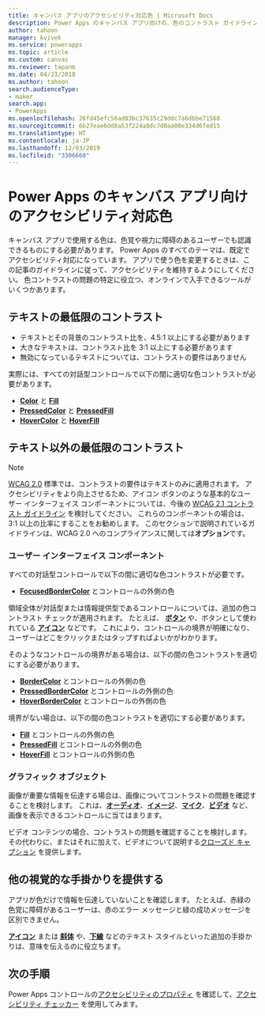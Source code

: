 ```yaml
---
title: キャンバス アプリのアクセシビリティ対応色 | Microsoft Docs
description: Power Apps のキャンバス アプリ向けの、色のコントラスト ガイドライン
author: tahoon
manager: kvivek
ms.service: powerapps
ms.topic: article
ms.custom: canvas
ms.reviewer: tapanm
ms.date: 04/23/2018
ms.author: tahoon
search.audienceType:
- maker
search.app:
- PowerApps
ms.openlocfilehash: 26fd45efc56ad03bc37635c29ddc7a6dbbe71568
ms.sourcegitcommit: 6b27eae6dd8a53f224a8dc7d0aa00e334d6fed15
ms.translationtype: HT
ms.contentlocale: ja-JP
ms.lasthandoff: 12/03/2019
ms.locfileid: "3306660"
---
```

# <a name="accessible-colors-for-canvas-apps-in-power-apps"></a>Power Apps のキャンバス アプリ向けのアクセシビリティ対応色
キャンバス アプリで使用する色は、色覚や視力に障碍のあるユーザーでも認識できるものにする必要があります。 Power Apps のすべてのテーマは、既定でアクセシビリティ対応になっています。 アプリで使う色を変更するときは、この記事のガイドラインに従って、アクセシビリティを維持するようにしてください。 色コントラストの問題の特定に役立つ、オンラインで入手できるツールがいくつかあります。

## <a name="minimum-contrast-for-text"></a>テキストの最低限のコントラスト
* テキストとその背景のコントラスト比を、4.5:1 以上にする必要があります
* 大きなテキストは、コントラスト比を 3:1 以上にする必要があります
* 無効になっているテキストについては、コントラストの要件はありません

実際には、すべての対話型コントロールで以下の間に適切な色コントラストが必要があります。
* **[Color](controls/properties-color-border.md)** と **[Fill](controls/properties-color-border.md)**
* **[PressedColor](controls/properties-color-border.md)** と **[PressedFill](controls/properties-color-border.md)**
* **[HoverColor](controls/properties-color-border.md)** と **[HoverFill](controls/properties-color-border.md)**

## <a name="minimum-contrast-for-non-text"></a>テキスト以外の最低限のコントラスト

> [!NOTE]
> [WCAG 2.0](https://www.w3.org/TR/UNDERSTANDING-WCAG20/visual-audio-contrast-contrast.html) 標準では、コントラストの要件はテキストのみに適用されます。 アクセシビリティをより向上させるため、アイコン ボタンのような基本的なユーザー インターフェイス コンポーネントについては、今後の [WCAG 2.1 コントラスト ガイドライン](https://www.w3.org/TR/WCAG21/#non-text-contrast) を検討してください。 これらのコンポーネントの場合は、3:1 以上の比率にすることをお勧めします。 このセクションで説明されているガイドラインは、WCAG 2.0 へのコンプライアンスに関しては**オプション**です。

### <a name="user-interface-components"></a>ユーザー インターフェイス コンポーネント
すべての対話型コントロールで以下の間に適切な色コントラストが必要です。
* **[FocusedBorderColor](controls/properties-color-border.md)** とコントロールの外側の色

領域全体が対話型または情報提供型であるコントロールについては、追加の色コントラスト チェックが適用されます。 たとえば、 **[ボタン](controls/control-button.md)** や、ボタンとして使われている **[アイコン](controls/control-shapes-icons.md)** などです。 これにより、コントロールの境界が明確になり、ユーザーはどこをクリックまたはタップすればよいかがわかります。

そのようなコントロールの境界がある場合は、以下の間の色コントラストを適切にする必要があります。
* **[BorderColor](controls/properties-color-border.md)** とコントロールの外側の色
* **[PressedBorderColor](controls/properties-color-border.md)** とコントロールの外側の色
* **[HoverBorderColor](controls/properties-color-border.md)** とコントロールの外側の色

境界がない場合は、以下の間の色コントラストを適切にする必要があります。
* **[Fill](controls/properties-color-border.md)** とコントロールの外側の色
* **[PressedFill](controls/properties-color-border.md)** とコントロールの外側の色
* **[HoverFill](controls/properties-color-border.md)** とコントロールの外側の色

### <a name="graphical-objects"></a>グラフィック オブジェクト
画像が重要な情報を伝達する場合は、画像についてコントラストの問題を確認することを検討します。 これは、**[オーディオ](controls/control-audio-video.md)**、**[イメージ](controls/control-image.md)**、**[マイク](controls/control-microphone.md)**、**[ビデオ](controls/control-audio-video.md)** など、画像を表示できるコントロールに当てはまります。

ビデオ コンテンツの場合、コントラストの問題を確認することを検討します。 その代わりに、またはそれに加えて、ビデオについて説明する[クローズド キャプション](controls/control-audio-video.md) を提供します。

## <a name="provide-other-visual-cues"></a>他の視覚的な手掛かりを提供する
アプリが色だけで情報を伝達していないことを確認します。 たとえば、赤緑の色覚に障碍があるユーザーは、赤のエラー メッセージと緑の成功メッセージを区別できません。

**[アイコン](controls/control-shapes-icons.md)** または **[斜体](controls/properties-text.md)** や、**[下線](controls/properties-text.md)** などのテキスト スタイルといった追加の手掛かりは、意味を伝えるのに役立ちます。

## <a name="next-steps"></a>次の手順
Power Apps コントロールの[アクセシビリティのプロパティ](controls/properties-accessibility.md) を確認して、[アクセシビリティ チェッカー](accessibility-checker.md) を使用してみます。
